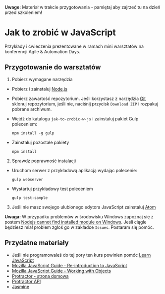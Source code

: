 **Uwage:** Materiał w trakcie przygotowania - pamiętaj aby zajrzeć tu na dzień przed szkoleniem!
# Jak to zrobić w JavaScript

Przykłady i ćwieczenia prezentowane w ramach mini warsztatów na konferencji
Agile & Automation Days.

## Przygotowanie do warsztatów
1. Pobierz wymagane narzędzia
  * Pobierz i zainstaluj [Node.js](https://nodejs.org/)
  * Pobierz zawartość repozytorium. Jeśli korzystasz z narzędzia [Git](https://git-scm.com/downloads) sklonuj repozytorium, jeśli nie, naciśnij przycisk `Download ZIP` i rozpakuj pobrane archiwum.
  * Wejdź do katalogu `jak-to-zrobic-w-js` i zainstaluj pakiet Gulp poleceniem:

    `npm install -g gulp`

  * Zainstaluj pozostałe pakiety

    `npm install`
2. Sprawdź poprawność instalacji
  * Uruchom serwer z przykładową aplikacją wydając polecenie:

    `gulp webserver`
  * Wystartuj przykładowy test poleceniem

    `gulp test-sample`
3. Jeśli nie masz swojego ulubionego edytora JavaScript zainstaluj [Atom](https://atom.io/)

**Uwaga:** W przypadku problemów w środowisku Windows zapoznaj się z postem [Nodejs cannot find installed module on Windows](http://stackoverflow.com/questions/9587665/nodejs-cannot-find-installed-module-on-windows/). Jeśli ciągle będziesz miał problem zgłoś go w zakładce `Issues`. Postaram się pomóc.


## Przydatne materiały
* Jeśli nie programowaleś do tej pory ten kurs powinien pomóc [Learn JavaScript](https://www.codecademy.com/tracks/javascript)
* [Mozilla JavaScript Guide - Re-introduction to JavaScript](https://developer.mozilla.org/en-US/docs/Web/JavaScript/A_re-introduction_to_JavaScript)
* [Mozilla JavaScript Guide - Working with Objects](https://developer.mozilla.org/en-US/docs/Web/JavaScript/Guide/Working_with_Objects)
* [Protractor - strona domowa](https://angular.github.io/protractor/#/)
* [Protractor API](https://angular.github.io/protractor/#/api)
* [Jasmine](http://jasmine.github.io/2.3/introduction.html)
